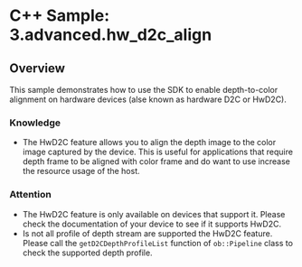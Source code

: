 # C++ Sample: 3.advanced.hw_d2c_align

## Overview

This sample demonstrates how to use the SDK to enable depth-to-color alignment on hardware devices (alse known as hardware D2C or HwD2C).

### Knowledge

- The HwD2C feature allows you to align the depth image to the color image captured by the device. This is useful for applications that require depth frame to be aligned with color frame and do want to use increase the resource usage of the host.

### Attention

- The HwD2C feature is only available on devices that support it. Please check the documentation of your device to see if it supports HwD2C.
- Is not all profile of depth stream are supported the HwD2C feature. Please call the `getD2CDepthProfileList` function of `ob::Pipeline` class to check the supported depth profile.